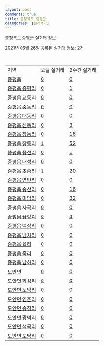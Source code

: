 ```yaml
---
layout: post
comments: true
title: 충청북도 증평군
categories: [실거래가]
---
```


충청북도 증평군 실거래 정보

2021년 06월 26일 등록된 실거래 정보: 2건

<script type="text/javascript">
  google.charts.load('current', {'packages':['corechart']});
  google.charts.setOnLoadCallback(drawChart);

  function drawChart() {
    var data = google.visualization.arrayToDataTable([['거래일', '매매', '전월세', '전매'], ['2021-03', 0, 2, 0], ['2021-04', 13, 13, 7], ['2021-05', 42, 20, 16], ['2021-06', 15, 7, 9]]);

    var options = {
      title: '최근 유형별 거래량 추이',
      legend: { position: 'bottom' }
    };

    var chart = new google.visualization.LineChart(document.getElementById('columnchart_material'));
    chart.draw(data, (options));
  }
</script>

<div id="columnchart_material" style="width: 450px; margin-left: -35px"></div>
<br>
<table class="sortable">
  <tr>
    <td>지역</td>
    <td>오늘 실거래</td>
    <td>2주간 실거래</td>
  </tr>

  
  <tr class="item">
    <td><a href="4374525000.html">증평읍</a></td>
    <td><a href="4374525000.html">0</a></td>
    <td><a href="4374525000.html">0</a></td>
  </tr>
    

  <tr class="item">
    <td><a href="4374525021.html">증평읍 증평리</a></td>
    <td><a href="4374525021.html">0</a></td>
    <td><a href="4374525021.html">1</a></td>
  </tr>
    

  <tr class="item">
    <td><a href="4374525022.html">증평읍 교동리</a></td>
    <td><a href="4374525022.html">0</a></td>
    <td><a href="4374525022.html">0</a></td>
  </tr>
    

  <tr class="item">
    <td><a href="4374525023.html">증평읍 중동리</a></td>
    <td><a href="4374525023.html">0</a></td>
    <td><a href="4374525023.html">0</a></td>
  </tr>
    

  <tr class="item">
    <td><a href="4374525024.html">증평읍 대동리</a></td>
    <td><a href="4374525024.html">0</a></td>
    <td><a href="4374525024.html">0</a></td>
  </tr>
    

  <tr class="item">
    <td><a href="4374525025.html">증평읍 신동리</a></td>
    <td><a href="4374525025.html">0</a></td>
    <td><a href="4374525025.html">3</a></td>
  </tr>
    

  <tr class="item">
    <td><a href="4374525026.html">증평읍 창동리</a></td>
    <td><a href="4374525026.html">0</a></td>
    <td><a href="4374525026.html">16</a></td>
  </tr>
    

  <tr class="item">
    <td><a href="4374525027.html">증평읍 장동리</a></td>
    <td><a href="4374525027.html">1</a></td>
    <td><a href="4374525027.html">52</a></td>
  </tr>
    

  <tr class="item">
    <td><a href="4374525028.html">증평읍 증천리</a></td>
    <td><a href="4374525028.html">0</a></td>
    <td><a href="4374525028.html">1</a></td>
  </tr>
    

  <tr class="item">
    <td><a href="4374525029.html">증평읍 내성리</a></td>
    <td><a href="4374525029.html">0</a></td>
    <td><a href="4374525029.html">0</a></td>
  </tr>
    

  <tr class="item">
    <td><a href="4374525030.html">증평읍 초중리</a></td>
    <td><a href="4374525030.html">1</a></td>
    <td><a href="4374525030.html">20</a></td>
  </tr>
    

  <tr class="item">
    <td><a href="4374525031.html">증평읍 연탄리</a></td>
    <td><a href="4374525031.html">0</a></td>
    <td><a href="4374525031.html">0</a></td>
  </tr>
    

  <tr class="item">
    <td><a href="4374525032.html">증평읍 송산리</a></td>
    <td><a href="4374525032.html">0</a></td>
    <td><a href="4374525032.html">16</a></td>
  </tr>
    

  <tr class="item">
    <td><a href="4374525033.html">증평읍 미암리</a></td>
    <td><a href="4374525033.html">0</a></td>
    <td><a href="4374525033.html">32</a></td>
  </tr>
    

  <tr class="item">
    <td><a href="4374525034.html">증평읍 사곡리</a></td>
    <td><a href="4374525034.html">0</a></td>
    <td><a href="4374525034.html">0</a></td>
  </tr>
    

  <tr class="item">
    <td><a href="4374525035.html">증평읍 용강리</a></td>
    <td><a href="4374525035.html">0</a></td>
    <td><a href="4374525035.html">3</a></td>
  </tr>
    

  <tr class="item">
    <td><a href="4374525036.html">증평읍 덕상리</a></td>
    <td><a href="4374525036.html">0</a></td>
    <td><a href="4374525036.html">0</a></td>
  </tr>
    

  <tr class="item">
    <td><a href="4374525037.html">증평읍 남차리</a></td>
    <td><a href="4374525037.html">0</a></td>
    <td><a href="4374525037.html">0</a></td>
  </tr>
    

  <tr class="item">
    <td><a href="4374525038.html">증평읍 율리</a></td>
    <td><a href="4374525038.html">0</a></td>
    <td><a href="4374525038.html">0</a></td>
  </tr>
    

  <tr class="item">
    <td><a href="4374525039.html">증평읍 죽리</a></td>
    <td><a href="4374525039.html">0</a></td>
    <td><a href="4374525039.html">0</a></td>
  </tr>
    

  <tr class="item">
    <td><a href="4374525040.html">증평읍 남하리</a></td>
    <td><a href="4374525040.html">0</a></td>
    <td><a href="4374525040.html">0</a></td>
  </tr>
    

  <tr class="item">
    <td><a href="4374531000.html">도안면</a></td>
    <td><a href="4374531000.html">0</a></td>
    <td><a href="4374531000.html">0</a></td>
  </tr>
    

  <tr class="item">
    <td><a href="4374531021.html">도안면 화성리</a></td>
    <td><a href="4374531021.html">0</a></td>
    <td><a href="4374531021.html">0</a></td>
  </tr>
    

  <tr class="item">
    <td><a href="4374531022.html">도안면 노암리</a></td>
    <td><a href="4374531022.html">0</a></td>
    <td><a href="4374531022.html">0</a></td>
  </tr>
    

  <tr class="item">
    <td><a href="4374531023.html">도안면 연촌리</a></td>
    <td><a href="4374531023.html">0</a></td>
    <td><a href="4374531023.html">0</a></td>
  </tr>
    

  <tr class="item">
    <td><a href="4374531024.html">도안면 송정리</a></td>
    <td><a href="4374531024.html">0</a></td>
    <td><a href="4374531024.html">0</a></td>
  </tr>
    

  <tr class="item">
    <td><a href="4374531025.html">도안면 광덕리</a></td>
    <td><a href="4374531025.html">0</a></td>
    <td><a href="4374531025.html">0</a></td>
  </tr>
    

  <tr class="item">
    <td><a href="4374531026.html">도안면 석곡리</a></td>
    <td><a href="4374531026.html">0</a></td>
    <td><a href="4374531026.html">0</a></td>
  </tr>
    

  <tr class="item">
    <td><a href="4374531027.html">도안면 도당리</a></td>
    <td><a href="4374531027.html">0</a></td>
    <td><a href="4374531027.html">0</a></td>
  </tr>
    


</table>


    